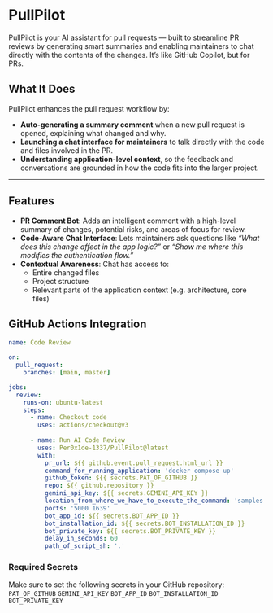 # PullPilot

PullPilot is your AI assistant for pull requests — built to streamline PR reviews by generating smart summaries and enabling maintainers to chat directly with the contents of the changes. It’s like GitHub Copilot, but for PRs.

## What It Does

PullPilot enhances the pull request workflow by:

-  **Auto-generating a summary comment** when a new pull request is opened, explaining what changed and why.
-  **Launching a chat interface for maintainers** to talk directly with the code and files involved in the PR.
-  **Understanding application-level context**, so the feedback and conversations are grounded in how the code fits into the larger project.

---

## Features

- **PR Comment Bot**: Adds an intelligent comment with a high-level summary of changes, potential risks, and areas of focus for review.
- **Code-Aware Chat Interface**: Lets maintainers ask questions like _“What does this change affect in the app logic?”_ or _“Show me where this modifies the authentication flow.”_
- **Contextual Awareness**: Chat has access to:
  - Entire changed files
  - Project structure
  - Relevant parts of the application context (e.g. architecture, core files)

## GitHub Actions Integration
```yaml
name: Code Review

on:
  pull_request:
    branches: [main, master]

jobs:
  review:
    runs-on: ubuntu-latest
    steps:
      - name: Checkout code
        uses: actions/checkout@v3
        
      - name: Run AI Code Review
        uses: Per0x1de-1337/PullPilot@latest
        with:
          pr_url: ${{ github.event.pull_request.html_url }}
          command_for_running_application: 'docker compose up'
          github_token: ${{ secrets.PAT_OF_GITHUB }}
          repo: ${{ github.repository }}
          gemini_api_key: ${{ secrets.GEMINI_API_KEY }}
          location_from_where_we_have_to_execute_the_command: 'samples'
          ports: '5000 1639'
          bot_app_id: ${{ secrets.BOT_APP_ID }}
          bot_installation_id: ${{ secrets.BOT_INSTALLATION_ID }}
          bot_private_key: ${{ secrets.BOT_PRIVATE_KEY }}
          delay_in_seconds: 60
          path_of_script_sh: '.'
```
### Required Secrets
Make sure to set the following secrets in your GitHub repository:
`PAT_OF_GITHUB`
`GEMINI_API_KEY`
`BOT_APP_ID`
`BOT_INSTALLATION_ID`
`BOT_PRIVATE_KEY`
